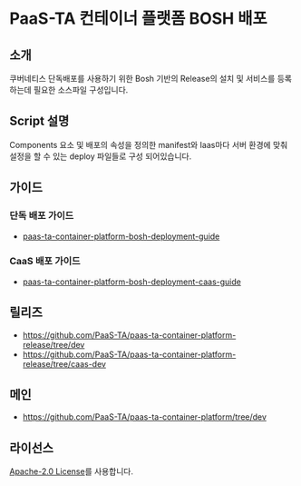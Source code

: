 # PaaS-TA 컨테이너 플랫폼 BOSH 배포 
## 소개
쿠버네티스 단독배포를 사용하기 위한 Bosh 기반의 Release의 설치 및 서비스를 등록 하는데 필요한 소스파일 구성입니다.

## Script 설명
Components 요소 및 배포의 속성을 정의한 manifest와 Iaas마다 서버 환경에 맞춰 설정을 할 수 있는 deploy 파일들로 구성 되어있습니다.

## 가이드	
### 단독 배포 가이드 		
- [paas-ta-container-platform-bosh-deployment-guide](https://github.com/PaaS-TA/paas-ta-container-platform/blob/dev/install-guide/bosh/paas-ta-container-platform-bosh-deployment-guide-v1.0.md)

### CaaS 배포 가이드
- [paas-ta-container-platform-bosh-deployment-caas-guide](https://github.com/PaaS-TA/paas-ta-container-platform/blob/dev/install-guide/bosh/paas-ta-container-platform-bosh-deployment-caas-guide-v1.0.md)	

## 릴리즈
- https://github.com/PaaS-TA/paas-ta-container-platform-release/tree/dev
- https://github.com/PaaS-TA/paas-ta-container-platform-release/tree/caas-dev

## 메인
- https://github.com/PaaS-TA/paas-ta-container-platform/tree/dev

## 라이선스
[Apache-2.0 License](http://www.apache.org/licenses/LICENSE-2.0)를 사용합니다.
